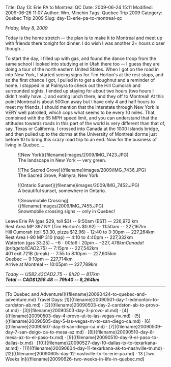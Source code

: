 Title: Day 13: Erie PA to Montreal QC
Date: 2009-06-24 15:11
Modified: 2009-06-26 11:07
Author: Wm. Minchin
Tags: Quebec Trip 2009
Category: Quebec Trip 2009
Slug: day-13-erie-pa-to-montreal-qc

*Friday, May 8, 2009*

Today is the home stretch -- the plan is to make it to Montreal and meet
up with friends there tonight for dinner. I do wish I was another 2+
hours closer though...

<!-- read more -->

To start the day, I filled up with gas, and found the dance troop from
the same school I looked into studying at in Utah there too -- I guess
they are doing a tour of the north eastern United States. When I got on
the road in into New York, I started seeing signs for Tim Horton's at
the rest stops, and so the first chance I got, I pulled in to get a
doughnut and a reminder of home. I stopped in at Palmyra to check out
the Hill Cumorah and surrounded sights. I ended up staying for about two
hours (two hours I didn't really have...) and eating lunch there, and
they off to Montreal! At this point Montreal is about 500km away but I
have only 4 and half hours to meet my friends. I should mention that the
Interstate through New York is VERY well patrolled, which cops what
seems to be every 10 miles. That, combined with the 65 MPH speed limit,
and you can understand that the attitudes towards roads in this part of
the world is very different than that of, say, Texas or California. I
crossed into Canada at the 1000 Islands bridge, and then pulled up to
the dorms at the University of Montreal dorms just before 10 to bring
this crazy road trip to an end. Now for the business of living in
Quebec....

<figure markdown=1>
![New York]({filename}images/2009/IMG_7423.JPG)
<figcaption markdown=1>
The landscape in New York -- very green.
</figcaption>
</figure>

<figure markdown=1>
![The Sacred Grove]({filename}images/2009/IMG_7436.JPG)
<figcaption markdown=1>
The Sacred Grove, Palmyra, New York.
</figcaption>
</figure>

<figure markdown=1>
![Ontario Sunset]({filename}images/2009/IMG_7452.JPG)
<figcaption markdown=1>
A beautiful sunset, somewhere in Ontario.
</figcaption>
</figure>

<figure markdown=1>
![Snowmobile Crossing]({filename}images/2009/IMG_7455.JPG)
<figcaption markdown=1>
Snowmobile crossing signs -- only in Quebec!
</figcaption>
</figure>

Leave Erie PA (gas $29, toll $3) -- 9:50am (EST) -- 226,972 km  
Rest Area MP 397 NY (Tim Horton's $0.92) -- 11:50am -- 227,167lm  
Hill Cumorah (toll $3.30, pizza $12.96) - 12:40 to 3:30pm -- 227,264km  
Rest Area I-90 MP 310 (nap) -- 4:10 to 4:40pm -- 227,332km  
Waterton (gas $33.25) -- 6:00 to 6:20pm -- 227,478km  
Canada! (bridge toll CAD$2.75) -- 7:15pm -- 227,542km  
401 exit 721B (break) -- 7:55 to 8:10pm -- 227,605km  
Quebec -- 9:10pm -- 227,714km  
Arrive at Montreal -- 10:05pm -- 227,789km

*Today -- US$82.43 CAD$2.75 -- 8h20 -- 817km*  
***Total -- CAD$1258.48 -- 79h40 -- 8,264km***

---

<div class="text-center" markdown=1>
[To Quebec and Adventure!]({filename}20090424-to-quebec-and-adventure.md)  
Travel Days:
[1]({filename}20090501-day-1-edmonton-to-cardston-ab.md) ·
[2]({filename}20090503-day-2-cardston-ab-to-provo-ut.md) ·
[3]({filename}20090503-day-3-provo-ut.md) ·
[4]({filename}20090503-day-4-provo-ut-to-las-vegas-nv.md) ·
[5]({filename}20090505-day-5-las-vegas-nv-to-san-diego-ca.md) ·
[6]({filename}20090507-day-6-san-diego-ca.md) ·
[7]({filename}20090509-day-7-san-deigo-ca-to-mesa-az.md) ·
[8]({filename}20090510-day-8-mesa-az-to-el-paso-tx.md) ·
[9]({filename}20090510-day-9-el-paso-to-dallas-tx.md) ·
[10]({filename}20090527-day-10-dallas-tx-to-texarkana-ar.md) ·
[11]({filename}20090604-day-11-texarkana-ak-to-nashville-tn.md) ·
[12]({filename}20090605-day-12-nashville-tn-to-erie-pa.md) ·
13  
[Two Weeks In]({filename}20090626-two-weeks-in-life-in-quebec.md)
</div>
